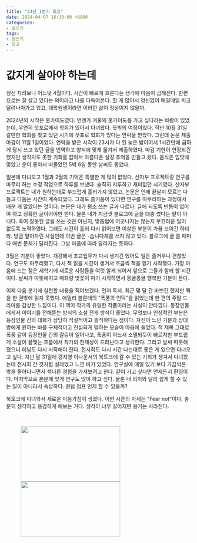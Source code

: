 ```yaml
---
title: "24년 1분기 회고"
date: 2024-04-07 16:30:00 +0900
categories:
- 글쓰기
tags:
- 글쓰기
- 회고
---
```


# 값지게 살아야 하는데

정신 차려보니 어느덧 4월이다. 시간이 빠르게 흐른다는 생각에 마음이 급해진다. 한편으로는 잘 살고 있다는 의미라고 나를 다독여본다. 할 게 많아서 정신없이 매일매일 치고 달려나아가고 있고, 대학원생이라면 이러한 삶이 정상이지 않을까.

2024년의 시작은 홋카이도였다. 언젠가 겨울의 홋카이도를 가고 싶다라는 바람이 있었는데, 우연히 삿포로에서 학회가 있어서 다녀왔다. 뜻밖의 여정이었다. 작년 10월 31일 갈만한 학회를 찾고 있던 시기에 삿포로 학회가 있다는 연락을 받았다. 그런데 논문 제출 마감이 11월 1일이었다. 연락을 받은 시각이 23시가 다 된 늦은 밤이어서 1시간만에 급하게 당시 쓰고 있던 글을 번역하고 양식에 맞게 옮겨서 제출하였다. 마감 기한이 연장되긴 했지만 생각치도 못한 기회를 잡아서 아름다운 설경 추억을 만들고 왔다. 음식은 입맛에 맞았고 운이 좋아서 머물었던 5박 6일 동안 날씨도 좋았다. 

일본에 다녀오고 1월과 2월의 기억은 특별한 게 많이 없었다. 산자부 프로젝트랑 연구를 마무리 하는 수정 작업으로 하루를 보냈다. 솔직히 지루하고 재미없던 시기였다. 산자부 프로젝트는 내가 원하는대로 부드럽게 흘러가지 않았고, 논문은 언제 끝날지 모르는 다듬고 다듬는 시간이 계속되었다. 그래도 즐거움이 있다면 연구를 마무리하는 과정에서 배운 게 많았다는 것이다. 논문은 내가 평소 쓰는 글과 다르다. 글에 되도록 빈틈이 없어야 하고 정확한 글이어야만 한다. 물론 내가 지금껏 블로그에 글을 대충 썼다는 말이 아니다. 혹여 잘못된 글을 쓰는 것은 아닌지, 맞춤법에 어긋나지는 않는지 부끄러운 일이 없도록 노력하였다. 그래도 시간이 흘러 다시 읽어보면 이상한 부분이 가끔 보이긴 하더라. 방금 알아차린 사실인데 이번 글은 -습니다체를 쓰지 않고 있다. 블로그에 글 쓸 때마다 매번 문체가 달라진다. 그날 마음에 따라 달라지는 듯하다. 

3월은 기분이 좋았다. 개강해서 조교업무가 다시 생기긴 했어도 일은 즐거우니 괜찮았다. 연구도 마무리했고, 다시 책 읽을 시간이 생겨서 조금씩 책을 읽기 시작했다. 가장 마음에 드는 점은 새학기에 새로운 사람들을 여럿 알게 되어서 앞으로 그들과 함께 할 시간이다. 날씨가 따뜻해지고 매화랑 벚꽃이 피기 시작하면서 몽글몽글 행복한 기분이 든다. 

이제 다음 분기에 실천할 내용을 적어보겠다. 먼저 독서. 최근 몇 달 간 바쁘긴 했지만 책을 한 권밖에 읽지 못했다. 에밀리 블론테의 "폭풍의 언덕"을 읽었는데 한 편의 주말 드라마를 감상한 느낌이다. 이 책이 작가의 유일한 작품이라는 사실이 안타깝다. 등장인물에게서 이야기를 전해듣는 방식의 소설 전개 방식이 좋았다. 무엇보다 인상적인 부분은 등장인물 간의 대화가 상당히 직설적이고 솔직하다는 점이다. 자신이 느낀 기분과 상대방에게 원하는 바를 구체적이고 진실되게 말하는 모습이 마음에 들었다. 책 제목 그대로 폭풍 같이 등장인물 간의 갈등이 일어나고, 폭풍이 어느새 소멸되듯이 빠르지만 부드럽게 소설이 끝맺는 흐름에서 작가의 천재성이 드러난다고 생각한다. 그리고 날씨 따뜻해졌으니 러닝도 다시 시작해야 한다. 전시회도 다시 시간 나는대로 좋은 게 있으면 다녀오고 싶다. 지난 달 31일에 강지영 아나운서의 북토크에 갈 수 있는 기회가 생겨서 다녀왔는데 전시회 간 것처럼 설레었고 느낀 바가 있었다. 연구실에 매일 있기 보다 가끔씩은 밖을 돌아다니면서 색다른 경험을 가져보려고 한다. 같이 가고 싶다면 언제든지 환영이다. 마지막으로 본분에 맞게 연구도 많이 하고 싶다. 물론 내 의지와 달리 쉽게 할 수 있는 일이 아니라서 속상하다. 퀀텀 점프 언제 할 수 있을까? 

북토크에 다녀와서 새로운 마음가짐이 생겼다. 이번 시즌의 자세는 "Fear not"이다. 충분히 생각하고 용감하게 해보는 거다. 생각이 너무 길어지면 용기는 사라진다.

<br>

<figure class="half">  
  <a href="link"><img src="https://i.imgur.com/LyDZ5lP.jpg" width="270" height="150"/></a>  
  <a href="link"><img src="https://i.imgur.com/JM33tJ6.jpg" width="270" height="150"/></a>  
  
</figure>

